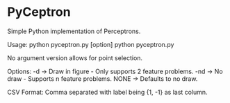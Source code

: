 # PyCeptron
Simple Python implementation of Perceptrons.

Usage: 
	python pyceptron.py [option] <optional csv>
	python pyceptron.py

No argument version allows for point selection.

Options:
	-d 		-> Draw in figure - Only supports 2 feature problems.
	-nd 	-> No draw - Supports n feature problems.
	NONE 	-> Defaults to no draw.

CSV Format: Comma separated with label being {1, -1} as last column.
